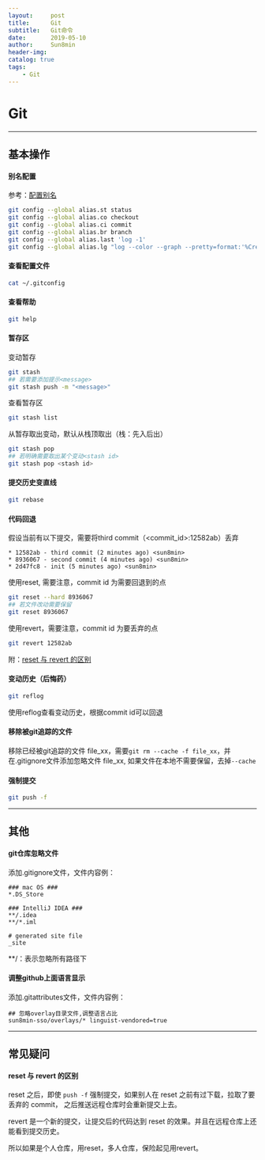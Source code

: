 ```yaml
---
layout:     post
title:      Git
subtitle:   Git命令
date:       2019-05-10
author:     Sun8min
header-img:
catalog: true
tags:
    - Git
---
```


# Git

---
## 基本操作

#### 别名配置
参考：[配置别名]
```bash
git config --global alias.st status
git config --global alias.co checkout
git config --global alias.ci commit
git config --global alias.br branch
git config --global alias.last 'log -1'
git config --global alias.lg "log --color --graph --pretty=format:'%Cred%h%Creset -%C(yellow)%d%Creset %s %Cgreen(%cr) %C(bold blue)<%an>%Creset' --abbrev-commit"
```

#### 查看配置文件
```bash
cat ~/.gitconfig
```

#### 查看帮助
```bash
git help
```

#### 暂存区
变动暂存
```bash
git stash
## 若需要添加提示<message>
git stash push -m "<message>"
```
查看暂存区
```bash
git stash list
```
从暂存取出变动，默认从栈顶取出（栈：先入后出）
```bash
git stash pop
## 若明确需要取出某个变动<stash id>
git stash pop <stash id>
```

#### 提交历史变直线
```bash
git rebase
```

#### 代码回退
假设当前有以下提交，需要将third commit（\<commit_id>:12582ab）丢弃
```log
* 12582ab - third commit (2 minutes ago) <sun8min>
* 8936067 - second commit (4 minutes ago) <sun8min>
* 2d47fc8 - init (5 minutes ago) <sun8min>
```
使用reset, 需要注意，commit id 为需要回退到的点
```bash
git reset --hard 8936067
## 若文件改动需要保留
git reset 8936067
```
使用revert，需要注意，commit id 为要丢弃的点
```bash
git revert 12582ab
```
附：[reset 与 revert 的区别](#reset-与-revert-的区别)

#### 变动历史（后悔药）
```bash
git reflog
```
使用reflog查看变动历史，根据commit id可以回退

#### 移除被git追踪的文件
移除已经被git追踪的文件 file_xx，需要`git rm --cache -f file_xx`，并在.gitignore文件添加忽略文件 file_xx,
如果文件在本地不需要保留，去掉`--cache`

#### 强制提交
```bash
git push -f
```

---
## 其他

#### git仓库忽略文件
添加.gitignore文件，文件内容例：
```text
### mac OS ###
*.DS_Store

### IntelliJ IDEA ###
**/.idea
**/*.iml

# generated site file
_site
```
**/：表示忽略所有路径下

#### 调整github上面语言显示
添加.gitattributes文件，文件内容例：
```text
## 忽略overlay目录文件,调整语言占比
sun8min-sso/overlays/* linguist-vendored=true
```

---
## 常见疑问

#### reset 与 revert 的区别
reset 之后，即使 `push -f` 强制提交，如果别人在 reset 之前有过下载，拉取了要丢弃的 commit，
之后推送远程仓库时会重新提交上去。

revert 是一个新的提交，让提交后的代码达到 reset 的效果。并且在远程仓库上还能看到提交历史。

所以如果是个人仓库，用reset，多人仓库，保险起见用revert。

[配置别名]: https://www.liaoxuefeng.com/wiki/896043488029600/898732837407424
